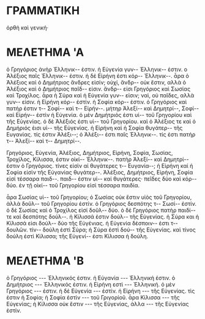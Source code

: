 # ΓΡΑΜΜΑΤΙΚΗ

ὀρθὴ καὶ γενική·



# ΜΕΛΕΤΗΜΑ 'Α

ὁ Γρηγόριος ἀνὴρ Ἐλληνικ-- ἐστιν. ἡ Εὐγενία γυν-- Ἐλληνικ-- ἐστιν. ο Ἀλέξιος παῖς Ἐλληνικ-- ἐστιν. ἡ δἐ Εἰρήνη ἐστι κόρ-- Ἐλληνικ--. ἆρα ὁ Ἀλέξιος καὶ ὁ Δημήτριος ἄνδρες εἰσίν; οὐχί, ἄνδρ-- οὐκ ἔστιν, αλλὰ ὁ Ἀλέξιος καὶ ὁ Δημήτριος παῖδ-- εἰσιν. ἄνδρ-- εἰσι Γρηγόριος καὶ Σωσίας καὶ Τροχίλος. ἆρα ὴ Σύρα καὶ ἡ Εὐγενία γυν-- εἰσιν; ναὶ, οὐ παῖδες, αλλὰ γυν-- εἰσιν. ἡ Εἰρήνη κόρ-- ἐστίν. ἡ Σοφία κόρ-- ἑστιν. ὁ Γρηγόριος καὶ πατήρ ἐστιν τ-- Σοφί-- καὶ τ-- Εἰρήν--. μήτηρ Ἀλεξί-- καὶ Δημητρί--, Σοφί-- καὶ Εἰρήν-- ἐστὶν ἡ Εὐγενία. ὁ μὲν Δημήτριός ἐστι υἱ-- τοῦ Γρηγορίου καὶ τῆς Εὐγενίας. ὁ δὲ Ἀλέξιός  ἐστι υἱ-- τοῦ Γρηγορίου. καὶ ὁ Ἀλέξιος τε καὶ ὁ Δημήριός ἐισι υἱ-- τῆς Εὐγενίας. ἡ Εἰρήνη καὶ ἡ Σοφία θυγάτερ-- τῆς Ευγανίας. τίς ἐστιν Ἀλέξι--; ὁ Ἀλέξι-- έστι παῖς Ἐλληνικ--. τίς ἐστι πατήρ τ-- Ἀλεξί-- καὶ τ-- Δημητρί--.

Γρηγόριος, Εὐγενία, Ἀλέξιος, Δημήτριος, Εἰρήνη, Σοφία, Σωσίας, Τροχίλος, Κίλισσα, ἐστιν οἰκί-- Ἑλληνικ--. πατὴρ Ἀλεξί-- καὶ Δημητρί-- ἐστιν ὁ Γρηγόριος. τίνες εἰσὶν αἱ θυγάτερες τ-- Ευγανία--; ἡ Εἰρήνη καἰ ἡ Σοφία εἰσὶν τῆς Εὐγανίας θυγάτερ--. Ἀλέξιος, Δημήτριος, Εἰρήνη, Σοφία εἰσί τέσσαρα παιδ--. παιδ-- ἐστιν υἱ-- καἰ θυγάτερες· πεῖδες δύο καὶ κόρ-- δύο. ἐν τῇ οἰκί-- τοῦ Γρηγορίου εἰσί τέσσαρα παιδία.

ἆρα Σωσίας υἱ-- τοῦ Γρηγορίου; ὁ Σωσίας οὐκ ἔστιν υἱὸς τοῦ Γρηγορίου, ἀλλὰ δοῦλ-- τοῦ Γρηγορίου ἐστίν. ὁ Γρηγόριος δεσπότης τ-- Σωσί-- ἐστίν. ὁ δὲ Σωσίας καὶ ὁ Τροχίλος εἰσί δοῦλ-- δύο. ὁ δὲ Γρηγόριος πατὴρ παιδί-- τε καὶ δεσπότης δούλ--.  ἡ Κίλισσά ἐστιν δούλ-- τῆς Εὐγενίας. ἡ Σύρα και ἡ Κίλισσά εἰσι δούλ-- δύο τῆς Εὐγένιας. ἡ Εὐγενία δέσποιν-- ἐστι τ-- δουλῶν. τίν-- δούλη ἐστὶ Σύρα; ἡ Σύρα ἐστὶ δού-- τῆς Εὐγενίας. καὶ τίνος δούλη ἐστὶ Κίλισσα; τῆς Εὐγενί-- ἐστι Κίλισσα ἡ δούλη.


# ΜΕΛΕΤΗΜΑ 'Β

ὁ Γρηγόριος --- Ἐλληνικός ἐστιν. ἡ Εὐγανία --- Ἐλληνική ἐστιν. ὁ Δημήτριος --- Ἐλληνικός ἐστιν. ἡ Εἰρήνη εστὶ --- Ἐλληνική. ὁ μὲν Γρηγόριος --- ἐστιν. ἡ δὲ Εὐγενία --- ἐστίν. ἡ Εἰρήνη --- τῆς Εὐγενίας. τὶς ἐστιν ἠ Σοφία; ἡ Σοφία ἐστὶν --- τοῦ Γριγορίοῦ. ἆρα Κίλισσα --- τῆς Εὐγενίας; ἡ Κίλισσα οὐκ ἔστιν --- τῆς Εὐγενίας, ἀλλα --- τῆς Εὐγενίας ἐστίν. 
